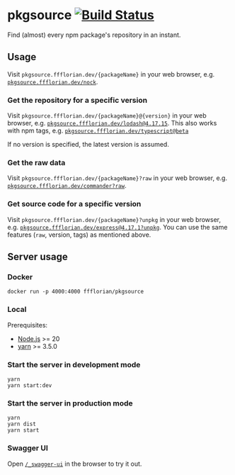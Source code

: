 # pkgsource [![Build Status](https://github.com/ffflorian/pkgsource/workflows/Build/badge.svg)](https://github.com/ffflorian/pkgsource/actions/)

Find (almost) every npm package's repository in an instant.

## Usage

Visit `pkgsource.ffflorian.dev/{packageName}` in your web browser, e.g. [`pkgsource.ffflorian.dev/nock`](https://pkgsource.ffflorian.dev/nock).

### Get the repository for a specific version

Visit `pkgsource.ffflorian.dev/{packageName}@{version}` in your web browser, e.g. [`pkgsource.ffflorian.dev/lodash@4.17.15`](https://pkgsource.ffflorian.dev/lodash@4.17.15). This also works with npm tags, e.g. [`pkgsource.ffflorian.dev/typescript@beta`](https://pkgsource.ffflorian.dev/typescript@beta)

If no version is specified, the latest version is assumed.

### Get the raw data

Visit `pkgsource.ffflorian.dev/{packageName}?raw` in your web browser, e.g. [`pkgsource.ffflorian.dev/commander?raw`](https://pkgsource.ffflorian.dev/commander?raw).

### Get source code for a specific version

Visit `pkgsource.ffflorian.dev/{packageName}?unpkg` in your web browser, e.g. [`pkgsource.ffflorian.dev/express@4.17.1?unpkg`](https://pkgsource.ffflorian.dev/express@4.17.1?unpkg). You can use the same features (`raw`, version, tags) as mentioned above.

## Server usage

### Docker

```
docker run -p 4000:4000 ffflorian/pkgsource
```

### Local

Prerequisites:

- [Node.js](https://nodejs.org) >= 20
- [yarn](https://yarnpkg.com) >= 3.5.0

### Start the server in development mode

```
yarn
yarn start:dev
```

### Start the server in production mode

```
yarn
yarn dist
yarn start
```

### Swagger UI

Open [`/_swagger-ui`](https://pkgsource.ffflorian.dev/_swagger-ui) in the browser to try it out.
